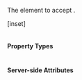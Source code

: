 ﻿The element to accept . 

[inset]

```csharp
```

#### Property Types

```jsx
```

#### Server-side Attributes

```csharp
```